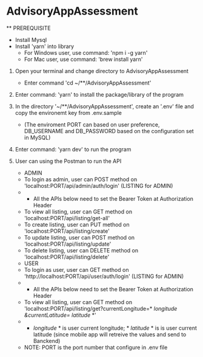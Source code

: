 # AdvisoryAppAssessment

** PREREQUISITE
- Install Mysql
- Install 'yarn' into library
   - For Windows user, use command: 'npm i -g yarn'
   - For Mac user, use command: 'brew install yarn'

1. Open your terminal and change directory to AdvisoryAppAssessment
    - Enter command 'cd ~/\*\*/AdvisoryAppAssessment'

2. Enter command: 'yarn' to install the package/library of the program

3. In the directory '~/\*\*/AdvisoryAppAssessment', create an '.env' file and copy the environemt key from .env.sample
   - (The enviroment PORT can based on user preference, DB_USERNAME and DB_PASSWORD based on the configuration set in MySQL)

4. Enter command: 'yarn dev' to run the program

5. User can using the Postman to run the API
    * ADMIN
    - To login as admin, user can POST method on 'localhost:PORT/api/admin/auth/login'
    (LISTING for ADMIN)
    - * All the APIs below need to set the Bearer Token at Authorization Header
    - To view all listing, user can GET method on 'localhost:PORT/api/listing/get-all'
    - To create listing, user can PUT method on 'localhost:PORT/api/listing/create'
    - To update listing, user can POST method on 'localhost:PORT/api/listing/update'
    - To delete listing, user can DELETE method on 'localhost:PORT/api/listing/delete'

    * USER
    - To login as user, user can GET method on 'http://localhost:PORT/api/user/auth/login'
    (LISTING for ADMIN)
    - * All the APIs below need to set the Bearer Token at Authorization Header
    - To view all listing, user can GET method on 'localhost:PORT/api/listing/get?currentLongitude=* *longitude* *&currentLatitude=* *latitude* *'
    - * *longitude* * is user current longitude; * *latitude* * is is user current latitude (since mobile app will retreive the values and send to Banckend)

    * NOTE: PORT is the port number that configure in .env file